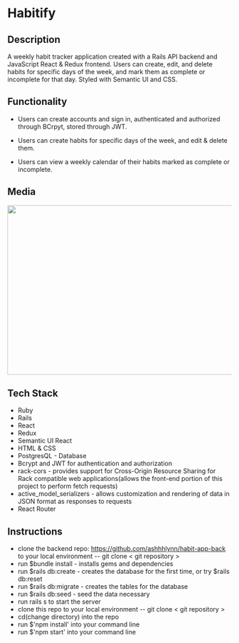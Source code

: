 # Habitify

## Description
  
A weekly habit tracker application created with a Rails API backend and JavaScript React & Redux frontend. Users can create, edit, and delete habits for specific days of the week, and mark them as complete or incomplete for that day. Styled with Semantic UI and CSS. 
  
## Functionality

- Users can create accounts and sign in, authenticated and authorized through BCrpyt, stored through JWT.

- Users can create habits for specific days of the week, and edit & delete them. 

- Users can view a weekly calendar of their habits marked as complete or incomplete.


## Media 
<img width="800" height="380" src="https://user-images.githubusercontent.com/84604278/230031218-6d31fcce-c951-49ea-84b6-13f7d92fbe20.png">



## Tech Stack

- Ruby 
- Rails
- React
- Redux
- Semantic UI React
- HTML & CSS
- PostgresQL - Database
- Bcrypt and JWT for authentication and authorization
- rack-cors - provides support for Cross-Origin Resource Sharing for Rack compatible web applications(allows the front-end portion of this project to perform fetch requests)
- active_model_serializers - allows customization and rendering of data in JSON format as responses to requests
- React Router

## Instructions

- clone the backend repo:  https://github.com/ashhhlynn/habit-app-back to your local environment -- git clone < git repository >
- run $bundle install - installs gems and dependencies
- run $rails db:create - creates the database for the first time, or try $rails db:reset
- run $rails db:migrate - creates the tables for the database
- run $rails db:seed - seed the data necessary
- run rails s to start the server
- clone this repo to your local environment -- git clone < git repository >
- cd(change directory) into the repo
- run $'npm install' into your command line
- run $'npm start' into your command line


